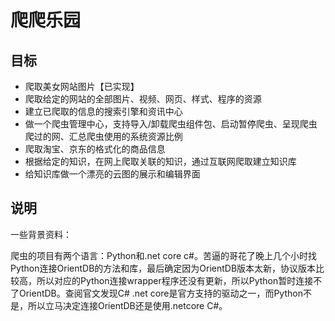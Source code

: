 # 爬爬乐园

## 目标

* 爬取美女网站图片【已实现】
* 爬取给定的网站的全部图片、视频、网页、样式、程序的资源
* 建立已爬取的信息的搜索引擎和资讯中心
* 做一个爬虫管理中心，支持导入/卸载爬虫组件包、启动暂停爬虫、呈现爬虫爬过的网、汇总爬虫使用的系统资源比例
* 爬取淘宝、京东的格式化的商品信息
* 根据给定的知识，在网上爬取关联的知识，通过互联网爬取建立知识库
* 给知识库做一个漂亮的云图的展示和编辑界面


## 说明

一些背景资料：

爬虫的项目有两个语言：Python和.net core c#。苦逼的哥花了晚上几个小时找Python连接OrientDB的方法和库，最后确定因为OrientDB版本太新，协议版本比较高，所以对应的Python连接wrapper程序还没有更新，所以Python暂时连接不了OrientDB。查阅官文发现C# .net core是官方支持的驱动之一，而Python不是，所以立马决定连接OrientDB还是使用.netcore C#。